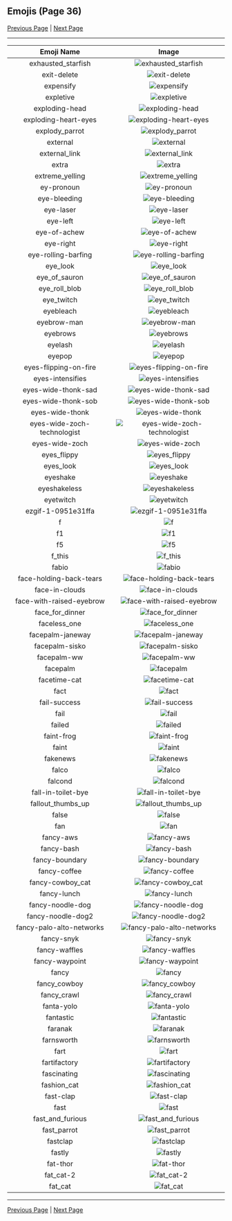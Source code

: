 
## Emojis (Page 36)

[Previous Page](/docs/hc/page-e-0035.md)
  | [Next Page](/docs/hc/page-f-0037.md)

<hr />

|Emoji Name|Image|
| :-: | :-: |
|exhausted_starfish| ![exhausted_starfish](/emojis/hc/exhausted_starfish.png)|
|exit-delete| ![exit-delete](/emojis/hc/exit-delete.gif)|
|expensify| ![expensify](/emojis/hc/expensify.png)|
|expletive| ![expletive](/emojis/hc/expletive.png)|
|exploding-head| ![exploding-head](/emojis/hc/exploding-head.gif)|
|exploding-heart-eyes| ![exploding-heart-eyes](/emojis/hc/exploding-heart-eyes.png)|
|explody_parrot| ![explody_parrot](/emojis/hc/explody_parrot.gif)|
|external| ![external](/emojis/hc/external.gif)|
|external_link| ![external_link](/emojis/hc/external_link.png)|
|extra| ![extra](/emojis/hc/extra.png)|
|extreme_yelling| ![extreme_yelling](/emojis/hc/extreme_yelling.gif)|
|ey-pronoun| ![ey-pronoun](/emojis/hc/ey-pronoun.png)|
|eye-bleeding| ![eye-bleeding](/emojis/hc/eye-bleeding.jpg)|
|eye-laser| ![eye-laser](/emojis/hc/eye-laser.gif)|
|eye-left| ![eye-left](/emojis/hc/eye-left.png)|
|eye-of-achew| ![eye-of-achew](/emojis/hc/eye-of-achew.jpg)|
|eye-right| ![eye-right](/emojis/hc/eye-right.png)|
|eye-rolling-barfing| ![eye-rolling-barfing](/emojis/hc/eye-rolling-barfing.png)|
|eye_look| ![eye_look](/emojis/hc/eye_look.gif)|
|eye_of_sauron| ![eye_of_sauron](/emojis/hc/eye_of_sauron.jpg)|
|eye_roll_blob| ![eye_roll_blob](/emojis/hc/eye_roll_blob.png)|
|eye_twitch| ![eye_twitch](/emojis/hc/eye_twitch.gif)|
|eyebleach| ![eyebleach](/emojis/hc/eyebleach.gif)|
|eyebrow-man| ![eyebrow-man](/emojis/hc/eyebrow-man.gif)|
|eyebrows| ![eyebrows](/emojis/hc/eyebrows.gif)|
|eyelash| ![eyelash](/emojis/hc/eyelash.png)|
|eyepop| ![eyepop](/emojis/hc/eyepop.gif)|
|eyes-flipping-on-fire| ![eyes-flipping-on-fire](/emojis/hc/eyes-flipping-on-fire.gif)|
|eyes-intensifies| ![eyes-intensifies](/emojis/hc/eyes-intensifies.gif)|
|eyes-wide-thonk-sad| ![eyes-wide-thonk-sad](/emojis/hc/eyes-wide-thonk-sad.png)|
|eyes-wide-thonk-sob| ![eyes-wide-thonk-sob](/emojis/hc/eyes-wide-thonk-sob.png)|
|eyes-wide-thonk| ![eyes-wide-thonk](/emojis/hc/eyes-wide-thonk.gif)|
|eyes-wide-zoch-technologist| ![eyes-wide-zoch-technologist](/emojis/hc/eyes-wide-zoch-technologist.png)|
|eyes-wide-zoch| ![eyes-wide-zoch](/emojis/hc/eyes-wide-zoch.png)|
|eyes_flippy| ![eyes_flippy](/emojis/hc/eyes_flippy.gif)|
|eyes_look| ![eyes_look](/emojis/hc/eyes_look.gif)|
|eyeshake| ![eyeshake](/emojis/hc/eyeshake.gif)|
|eyeshakeless| ![eyeshakeless](/emojis/hc/eyeshakeless.png)|
|eyetwitch| ![eyetwitch](/emojis/hc/eyetwitch.gif)|
|ezgif-1-0951e31ffa| ![ezgif-1-0951e31ffa](/emojis/hc/ezgif-1-0951e31ffa.gif)|
|f| ![f](/emojis/hc/f.png)|
|f1| ![f1](/emojis/hc/f1.png)|
|f5| ![f5](/emojis/hc/f5.gif)|
|f_this| ![f_this](/emojis/hc/f_this.png)|
|fabio| ![fabio](/emojis/hc/fabio.png)|
|face-holding-back-tears| ![face-holding-back-tears](/emojis/hc/face-holding-back-tears.png)|
|face-in-clouds| ![face-in-clouds](/emojis/hc/face-in-clouds.gif)|
|face-with-raised-eyebrow| ![face-with-raised-eyebrow](/emojis/hc/face-with-raised-eyebrow.gif)|
|face_for_dinner| ![face_for_dinner](/emojis/hc/face_for_dinner.png)|
|faceless_one| ![faceless_one](/emojis/hc/faceless_one.png)|
|facepalm-janeway| ![facepalm-janeway](/emojis/hc/facepalm-janeway.png)|
|facepalm-sisko| ![facepalm-sisko](/emojis/hc/facepalm-sisko.png)|
|facepalm-ww| ![facepalm-ww](/emojis/hc/facepalm-ww.gif)|
|facepalm| ![facepalm](/emojis/hc/facepalm.gif)|
|facetime-cat| ![facetime-cat](/emojis/hc/facetime-cat.png)|
|fact| ![fact](/emojis/hc/fact.png)|
|fail-success| ![fail-success](/emojis/hc/fail-success.png)|
|fail| ![fail](/emojis/hc/fail.gif)|
|failed| ![failed](/emojis/hc/failed.png)|
|faint-frog| ![faint-frog](/emojis/hc/faint-frog.png)|
|faint| ![faint](/emojis/hc/faint.gif)|
|fakenews| ![fakenews](/emojis/hc/fakenews.gif)|
|falco| ![falco](/emojis/hc/falco.png)|
|falcond| ![falcond](/emojis/hc/falcond.png)|
|fall-in-toilet-bye| ![fall-in-toilet-bye](/emojis/hc/fall-in-toilet-bye.gif)|
|fallout_thumbs_up| ![fallout_thumbs_up](/emojis/hc/fallout_thumbs_up.png)|
|false| ![false](/emojis/hc/false.png)|
|fan| ![fan](/emojis/hc/fan.gif)|
|fancy-aws| ![fancy-aws](/emojis/hc/fancy-aws.png)|
|fancy-bash| ![fancy-bash](/emojis/hc/fancy-bash.png)|
|fancy-boundary| ![fancy-boundary](/emojis/hc/fancy-boundary.png)|
|fancy-coffee| ![fancy-coffee](/emojis/hc/fancy-coffee.png)|
|fancy-cowboy_cat| ![fancy-cowboy_cat](/emojis/hc/fancy-cowboy_cat.png)|
|fancy-lunch| ![fancy-lunch](/emojis/hc/fancy-lunch.png)|
|fancy-noodle-dog| ![fancy-noodle-dog](/emojis/hc/fancy-noodle-dog.png)|
|fancy-noodle-dog2| ![fancy-noodle-dog2](/emojis/hc/fancy-noodle-dog2.png)|
|fancy-palo-alto-networks| ![fancy-palo-alto-networks](/emojis/hc/fancy-palo-alto-networks.png)|
|fancy-snyk| ![fancy-snyk](/emojis/hc/fancy-snyk.png)|
|fancy-waffles| ![fancy-waffles](/emojis/hc/fancy-waffles.png)|
|fancy-waypoint| ![fancy-waypoint](/emojis/hc/fancy-waypoint.png)|
|fancy| ![fancy](/emojis/hc/fancy.png)|
|fancy_cowboy| ![fancy_cowboy](/emojis/hc/fancy_cowboy.png)|
|fancy_crawl| ![fancy_crawl](/emojis/hc/fancy_crawl.gif)|
|fanta-yolo| ![fanta-yolo](/emojis/hc/fanta-yolo.jpg)|
|fantastic| ![fantastic](/emojis/hc/fantastic.jpg)|
|faranak| ![faranak](/emojis/hc/faranak.gif)|
|farnsworth| ![farnsworth](/emojis/hc/farnsworth.png)|
|fart| ![fart](/emojis/hc/fart.gif)|
|fartifactory| ![fartifactory](/emojis/hc/fartifactory.png)|
|fascinating| ![fascinating](/emojis/hc/fascinating.jpg)|
|fashion_cat| ![fashion_cat](/emojis/hc/fashion_cat.png)|
|fast-clap| ![fast-clap](/emojis/hc/fast-clap.gif)|
|fast| ![fast](/emojis/hc/fast.jpg)|
|fast_and_furious| ![fast_and_furious](/emojis/hc/fast_and_furious.png)|
|fast_parrot| ![fast_parrot](/emojis/hc/fast_parrot.gif)|
|fastclap| ![fastclap](/emojis/hc/fastclap.gif)|
|fastly| ![fastly](/emojis/hc/fastly.png)|
|fat-thor| ![fat-thor](/emojis/hc/fat-thor.png)|
|fat_cat-2| ![fat_cat-2](/emojis/hc/fat_cat-2.gif)|
|fat_cat| ![fat_cat](/emojis/hc/fat_cat.gif)|

<hr/>

[Previous Page](/docs/hc/page-e-0035.md)
  | [Next Page](/docs/hc/page-f-0037.md)